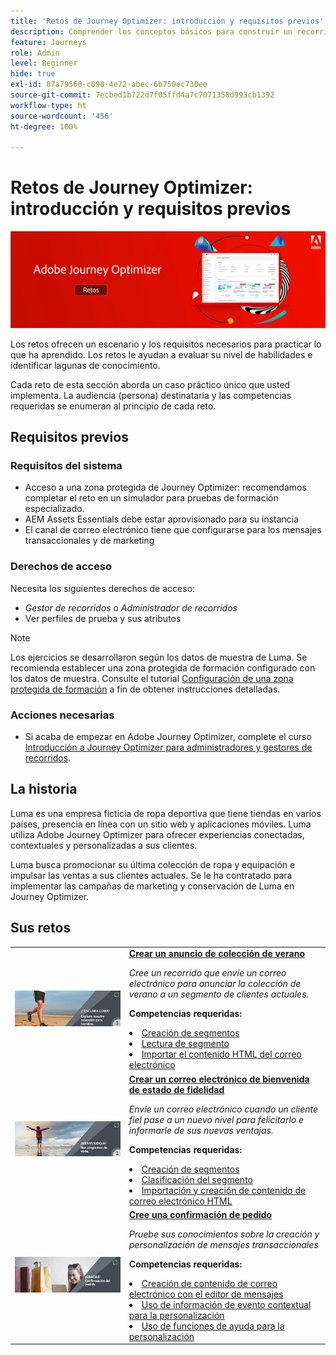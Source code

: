 ```yaml
---
title: 'Retos de Journey Optimizer: introducción y requisitos previos'
description: Comprender los conceptos básicos para construir un recorrido en el lienzo del recorrido.
feature: Journeys
role: Admin
level: Beginner
hide: true
exl-id: 87a79560-c098-4e72-abec-6b750ec730ee
source-git-commit: 7ecbed1b722d7f05ffd4a7c7071358d993cb1392
workflow-type: ht
source-wordcount: '456'
ht-degree: 100%

---
```


# Retos de Journey Optimizer: introducción y requisitos previos

![Titular de retos de AJO](./assets/ajo-banner-challenges.png)

Los retos ofrecen un escenario y los requisitos necesarios para practicar lo que ha aprendido. Los retos le ayudan a evaluar su nivel de habilidades e identificar lagunas de conocimiento.

Cada reto de esta sección aborda un caso práctico único que usted implementa. La audiencia (persona) destinataria y las competencias requeridas se enumeran al principio de cada reto.

## Requisitos previos

### Requisitos del sistema

* Acceso a una zona protegida de Journey Optimizer: recomendamos completar el reto en un simulador para pruebas de formación especializado.
* AEM Assets Essentials debe estar aprovisionado para su instancia
* El canal de correo electrónico tiene que configurarse para los mensajes transaccionales y de marketing

### Derechos de acceso

Necesita los siguientes derechos de acceso:
* *Gestor de recorridos* o *Administrador de recorridos*
* Ver perfiles de prueba y sus atributos

>[!NOTE]
> Los ejercicios se desarrollaron según los datos de muestra de Luma. Se recomienda establecer una zona protegida de formación configurado con los datos de muestra. Consulte el tutorial [Configuración de una zona protegida de formación](/help/tutorial-configure-a-training-sandbox/introduction-and-prerequisites.md) a fin de obtener instrucciones detalladas.

### Acciones necesarias

* Si acaba de empezar en Adobe Journey Optimizer, complete el curso [Introducción a Journey Optimizer para administradores y gestores de recorridos](https://experienceleague.adobe.com/docs/courses/using/journeyoptimizer-u-1-2022-1-1-0.html?lang=es).


## La historia

Luma es una empresa ficticia de ropa deportiva que tiene tiendas en varios países, presencia en línea con un sitio web y aplicaciones móviles. Luma utiliza Adobe Journey Optimizer para ofrecer experiencias conectadas, contextuales y personalizadas a sus clientes.

Luma busca promocionar su última colección de ropa y equipación e impulsar las ventas a sus clientes actuales. Se le ha contratado para implementar las campañas de marketing y conservación de Luma en Journey Optimizer.

## Sus retos

<table>
<tr>
<td>
 <div>
      <a href="summer-collection-announcement-challenge.md">
        <img alt="Imagen del anuncio de la colección de verano" src="./assets/email-assets/luma-transactional-onboarding-3.png"/>
      </a>
      </div>
  </td>
  <td>
   <strong><a href="summer-collection-announcement-challenge.md">Crear un anuncio de colección de verano </strong>
    </a>
      <p>
      <em>Cree un recorrido que envíe un correo electrónico para anunciar la colección de verano a un segmento de clientes actuales. </em>
      <p>
      <b>Competencias requeridas:</b>
      <li><a href="https://experienceleague.adobe.com/docs/journey-optimizer-learn/tutorials/profiles-segments-subscriptions/create-segments.html?lang=es"> Creación de segmentos</li>
      <li><a href="https://experienceleague.adobe.com/docs/journey-optimizer-learn/tutorials/create-journeys/use-case-read-segment.html?lang=es">Lectura de segmento</li>
       <li><a href="https://experienceleague.adobe.com/docs/journey-optimizer-learn/tutorials/email-channel/import-and-author-html-email-content.html?lang=es">Importar el contenido HTML del correo electrónico</li>
  </td>
  </tr>
   <tr>
    <td>
    <div>
    <a>
      <img alt="¡Le damos la bienvenida!" src="./assets/email-assets/luma-transactional-onboarding-1.png"/>
    </a>
    </div>
    <td>
    <div >
      <a>
    <strong><a href="loyalty-status-welcome-email-challenge.md">Crear un correo electrónico de bienvenida de estado de fidelidad </strong>
    </a>
    </div>
    <p>
    <em>Envíe un correo electrónico cuando un cliente fiel pase a un nuevo nivel para felicitarlo e informarle de sus nuevas ventajas.</em>
    <p>
    <b>Competencias requeridas:</b>
      <li><a href="https://experienceleague.adobe.com/docs/journey-optimizer-learn/tutorials/profiles-segments-subscriptions/create-segments.html?lang=es"> Creación de segmentos</li>
      <li><a href="https://experienceleague.adobe.com/docs/journey-optimizer-learn/tutorials/create-journeys/use-case-read-segment-qualification.html?lang=es">Clasificación del segmento</li>
      <li><a href="https://experienceleague.adobe.com/docs/journey-optimizer-learn/tutorials/email-channel/import-and-author-html-email-content.html?lang=es">Importación y creación de contenido de correo electrónico HTML</li>
  </td>
  </tr>
  <tr>
  <td>
  <div>
    <a href="order-confirmation-challenge.md">
      <img alt="Correo electrónico de Luma" src="./assets/email-assets/luma-transactional-order-confirmation.png"/>
    </a>
  </td>
  <td>
      <a href="order-confirmation-challenge.md">
    <strong><a href="order-confirmation-challenge.md">Cree una confirmación de pedido</strong>
    </a>
    <div>
    <p>
    <em>Pruebe sus conocimientos sobre la creación y personalización de mensajes transaccionales
    </em>
    <p>
    <b>Competencias requeridas:</b>
      <li><a href="https://experienceleague.adobe.com/docs/journey-optimizer-learn/tutorials/email-channel/create-content-with-the-email-designer.html?lang=es"> Creación de contenido de correo electrónico con el editor de mensajes</li>
      <li><a href="https://experienceleague.adobe.com/docs/journey-optimizer-learn/tutorials/personalize-content/use-contextual-event-information-for-personalization.html?lang=es">Uso de información de evento contextual para la personalización</li>
      <li><a href="https://experienceleague.adobe.com/docs/journey-optimizer-learn/tutorials/personalize-content/use-helper-functions-for-personalization.html?lang=es">Uso de funciones de ayuda para la personalización</li>
  </td>
</table>
